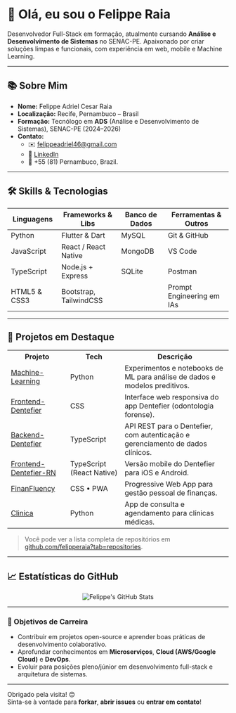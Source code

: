 # 👋 Olá, eu sou o Felippe Raia

Desenvolvedor Full-Stack em formação, atualmente cursando **Análise e Desenvolvimento de Sistemas** no SENAC-PE. Apaixonado por criar soluções limpas e funcionais, com experiência em web, mobile e Machine Learning.

---

## 📚 Sobre Mim

- **Nome:** Felippe Adriel Cesar Raia  
- **Localização:** Recife, Pernambuco – Brasil  
- **Formação:** Tecnólogo em **ADS** (Análise e Desenvolvimento de Sistemas), SENAC-PE (2024–2026)  
- **Contato:**  
  - ✉️ felippeadriel46@gmail.com  
  - 🔗 [LinkedIn](https://www.linkedin.com/in/felippe-adriel-232527163/)  
  - 📱 +55 (81) Pernambuco, Brazil.

---

## 🛠️ Skills & Tecnologias

| Linguagens     | Frameworks & Libs        | Banco de Dados | Ferramentas & Outros        |
| -------------- | ------------------------ | -------------- | --------------------------- |
| Python         | Flutter & Dart           | MySQL          | Git & GitHub                |
| JavaScript     | React / React Native     | MongoDB        | VS Code                     |
| TypeScript     | Node.js + Express        | SQLite         | Postman                     |
| HTML5 & CSS3   | Bootstrap, TailwindCSS   |                | Prompt Engineering em IAs   |

---

## 🚀 Projetos em Destaque

<div align="center">
  <table>
    <tr>
      <th>Projeto</th>
      <th>Tech</th>
      <th>Descrição</th>
    </tr>
    <tr>
      <td><a href="https://github.com/felipperaia/Machine-Learning">Machine-Learning</a></td>
      <td>Python</td>
      <td>Experimentos e notebooks de ML para análise de dados e modelos preditivos.</td>
    </tr><!-- :contentReference[oaicite:1]{index=1} -->
    <tr>
      <td><a href="https://github.com/felipperaia/Frontend-Dentefier">Frontend-Dentefier</a></td>
      <td>CSS</td>
      <td>Interface web responsiva do app Dentefier (odontologia forense).</td>
    </tr><!-- :contentReference[oaicite:2]{index=2} -->
    <tr>
      <td><a href="https://github.com/felipperaia/Backend-Dentefier">Backend-Dentefier</a></td>
      <td>TypeScript</td>
      <td>API REST para o Dentefier, com autenticação e gerenciamento de dados clínicos.</td>
    </tr><!-- :contentReference[oaicite:3]{index=3} -->
    <tr>
      <td><a href="https://github.com/felipperaia/Frontend-Dentefier-RN">Frontend-Dentefier-RN</a></td>
      <td>TypeScript (React Native)</td>
      <td>Versão mobile do Dentefier para iOS e Android.</td>
    </tr><!-- :contentReference[oaicite:4]{index=4} -->
    <tr>
      <td><a href="https://github.com/felipperaia/FinanFluency">FinanFluency</a></td>
      <td>CSS • PWA</td>
      <td>Progressive Web App para gestão pessoal de finanças.</td>
    </tr><!-- :contentReference[oaicite:5]{index=5} -->
    <tr>
      <td><a href="https://github.com/felipperaia/Clinica">Clinica</a></td>
      <td>Python</td>
      <td>App de consulta e agendamento para clínicas médicas.</td>
    </tr><!-- :contentReference[oaicite:6]{index=6} -->
  </table>
</div>

> Você pode ver a lista completa de repositórios em [github.com/felipperaia?tab=repositories](https://github.com/felipperaia?tab=repositories).

---

## 📈 Estatísticas do GitHub

<div align="center">
  <!-- Insira seu GitHub Readme Stats se desejar gerar um card de estatísticas -->
  <img src="https://github-readme-stats.vercel.app/api?username=felipperaia&show_icons=true&theme=tokyonight" alt="Felippe's GitHub Stats" />
</div>

---

### 🎯 Objetivos de Carreira

- Contribuir em projetos open-source e aprender boas práticas de desenvolvimento colaborativo.  
- Aprofundar conhecimentos em **Microserviços**, **Cloud (AWS/Google Cloud)** e **DevOps**.  
- Evoluir para posições pleno/júnior em desenvolvimento full-stack e arquitetura de sistemas.

---

Obrigado pela visita! 😊  
Sinta-se à vontade para **forkar**, **abrir issues** ou **entrar em contato**!  
